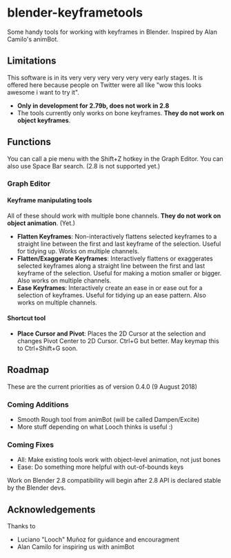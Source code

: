 # blender-keyframetools

Some handy tools for working with keyframes in Blender. Inspired by Alan Camilo's animBot.

## Limitations

This software is in its very very very very very very early stages. It is offered here because people on Twitter were all like "wow this looks awesome i want to try it".

* **Only in development for 2.79b, does not work in 2.8**
* The tools currently only works on bone keyframes. **They do not work on object keyframes**.

## Functions

You can call a pie menu with the Shift+Z hotkey in the Graph Editor. You can also use Space Bar search. (2.8 is not supported yet.)

### Graph Editor

#### Keyframe manipulating tools

All of these should work with multiple bone channels. **They do not work on object animation**. (Yet.)

* **Flatten Keyframes**: Non-interactively flattens selected keyframes to a straight line between the first and last keyframe of the selection. Useful for tidying up. Works on multiple channels.
* **Flatten/Exaggerate Keyframes**: Interactively flattens or exaggerates selected keyframes along a straight line between the first and last keyframe of the selection. Useful for making a motion smaller or bigger. Also works on multiple channels.
* **Ease Keyframes**: Interactively create an ease in or ease out for a selection of keyframes. Useful for tidying up an ease pattern. Also works on multiple channels.

#### Shortcut tool

* **Place Cursor and Pivot**: Places the 2D Cursor at the selection and changes Pivot Center to 2D Cursor. Ctrl+G but better. May keymap this to Ctrl+Shift+G soon.

## Roadmap

These are the current priorities as of version 0.4.0 (9 August 2018)

### Coming Additions

* Smooth Rough tool from animBot (will be called Dampen/Excite)
* More stuff depending on what Looch thinks is useful :)

### Coming Fixes

* All: Make existing tools work with object-level animation, not just bones
* Ease: Do something more helpful with out-of-bounds keys 

Work on Blender 2.8 compatibility will begin after 2.8 API is declared stable by the Blender devs. 

## Acknowledgements

Thanks to

* Luciano "Looch" Muñoz for guidance and encouragment 
* Alan Camilo for inspiring us with animBot
